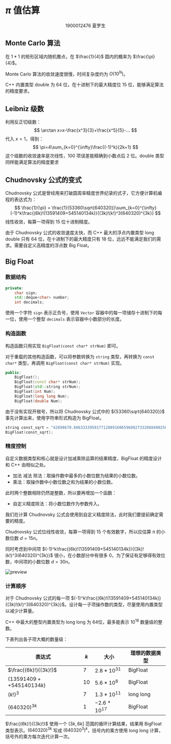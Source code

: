 # $\pi$ 值估算

<center>
    1900012476 夏罗生
</center>

## Monte Carlo 算法

在 $1*1$ 的矩形区域内随机撒点，在 $\frac{1}{4}$  圆内的概率为 $\frac{\pi}{4}$。

Monte Carlo 算法的收敛速度很慢，时间复杂度约为 $O(10^N)$。

C++ 内置类型 double 为 64 位，在十进制下的最大精度位 15 位，能够满足算法的精度要求。

## Leibniz 级数

利用反正切级数：
$$
\arctan x=x-\frac{x^3}{3}+\frac{x^5}{5}-...
$$
代入 $x=1$，得到：
$$
\pi=4\sum_{k=0}^{\infty}\frac{(-1)^k}{2k+1}
$$
这个级数的收敛速率是次线性，100 项误差能精确到小数点后 2 位。double 类型同样能满足算法的精度要求

## Chudnovsky 公式的变式

Chudnovsky 公式是曾经用来打破圆周率精度世界纪录的式子，它方便计算机编程的表达式为：
$$
\frac{1}{\pi} = \frac{1}{53360\sqrt{640320}}\sum_{k=0}^{\infty}(-1)^k\frac{(6k)!(13591409+545140134k)}{(3k)!(k!)^3(640320)^{3k}}
$$
线性收敛，每算一项得到 15 位十进制精度。

由于 Chudnovsky 公式的收敛速度太快，而 C++ 最大的浮点内置类型 long double 只有 64 位，在十进制下的最大精度只有 18 位，远远不能满足我们的需求。需要自定义高精度的浮点数 Big Float。

## Big Float

### 数据结构

```c++
private:
	char sign;
	std::deque<char> number;
	int decimals;
```

使用一个字符 `sign` 表示正负号，使用  `Vector` 容器中的每一项储存十进制下的每一位，使用一个整型 `decimals` 表示容器中小数部分的长度。

### 构造函数

构造函数只用实现 `BigFloat(const char* strNum)` 即可。

对于重载的其他构造函数，可以将参数转换为 `string` 类型，再转换为 `const char*`  类型，再调用 `BigFloat(const char* strNum)` 实现。

```c++
public:
	BigFloat();
	BigFloat(const char* strNum);
	BigFloat(std::string strNum);
	BigFloat(int Num);
	BigFloat(long long Num);
	BigFloat(double Num);
```

由于没有实现开根号，所以将 Chudnovsky 公式中的 ${53360\sqrt{640320}}$ 事先计算出来，使用字符串形式构造为 BigFloat。

```c++
string const_sqrt = "42698670.666333395817712889160659608273320884002509082800838007178852605157457594216301799911455668601345737167494080411392292736181266728193136882170582563460066798766483460795735983552333985484854583";
BigFloat(const_sqrt);
```

### 精度控制

自定义数据类型和核心就是设计加减乘除运算的结果精度，BigFloat 的精度设计和 C++ 由相似之处。

- 加法 减法 除法：取操作数中最多的小数位数为结果的小数位数。
- 乘法：取操作数中小数位数之和为结果的小数位数。

此时两个整数相除仍然是整数，所以要再增加一个函数：

- 自定义精度除法：将小数位数作为参数传入。

我们在计算 Chudnovsky 公式会使用到自定义精度除法，此时我们要提前确定需要的精度。

Chudnovsky 公式位线性收敛，每算一项得到 15 个有效数字，所以应估算 $\pi$ 的小数位数 $d=15n$。

同时考虑到中间项 $(-1)^k\frac{(6k)!(13591409+545140134k)}{(3k)!(k!)^3(640320)^{3k}}$ 很小，在小数部分中有很多 0，为了保证有足够得有效位数，中间项的小数位数 $d=30n$​。

![preview](https://s2.loli.net/2022/03/26/Bu4PicVaUpHnZIL.png)

### 计算顺序

对于 Chudnovsky 公式的每一项 $(-1)^k\frac{(6k)!(13591409+545140134k)}{(3k)!(k!)^3(640320)^{3k}}$。设计每一子项操作数的类型，尽量使用内置类型以减少计算量。

C++ 中最大的整型内置类型为 long long 为 64位，最多能表示 $10^{18}$ 数量级的整数。

下表列出各子项大概的数量级：

| 表达式                   | $k$  | 大小           | 理想的数据类型 |
| ------------------------ | ---- | -------------- | -------------- |
| $\frac{(6k)!}{(3k)!}$    | 7    | $2.8*10^{31}$  | BigFloat       |
| $(13591409++545140134k)$ | 10   | $5.6*10^8$     | BigFloat       |
| $(k!)^3$                 | 7    | $1.3*10^{11}$  | long long      |
| $(640320)^{3k}$          | 1    | $-2.6*10^{17}$ | BigFloat       |

$\frac{(6k)!}{(3k)!}$ 使用一个 $(3k,6k]$ 范围的循环计算结果，结果用 BigFloat 类型表示。$(640320)^{3k}$ 写成 $(640320^3)^k$，括号内的乘方使用 long long 计算，括号外的乘方每次迭代计算一次。 
